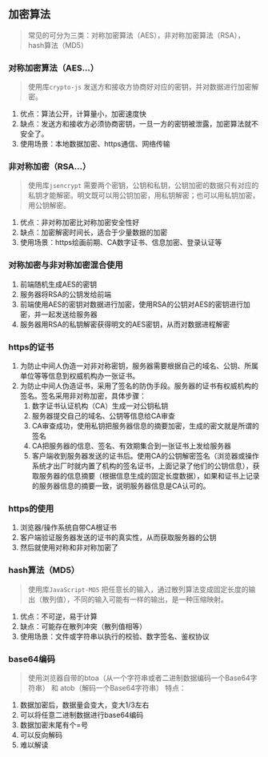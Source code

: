 ## 加密算法
> 常见的可分为三类：对称加密算法（AES），非对称加密算法（RSA），hash算法（MD5）

### 对称加密算法（AES...）
> 使用库```crypto-js```
发送方和接收方协商好对应的密钥，并对数据进行加密解密。

1. 优点：算法公开，计算量小，加密速度快
2. 缺点：发送方和接收方必须协商密钥，一旦一方的密钥被泄露，加密算法就不安全了。
3. 使用场景：本地数据加密、https通信、网络传输

### 非对称加密（RSA...）
> 使用库```jsencrypt```
需要两个密钥，公钥和私钥，公钥加密的数据只有对应的私钥才能解密。明文既可以用公钥加密，用私钥解密；也可以用私钥加密，用公钥解密。

1. 优点：非对称加密比对称加密安全性好
2. 缺点：加密解密时间长，适合于少量数据的加密
3. 使用场景：https绘画前期、CA数字证书、信息加密、登录认证等


### 对称加密与非对称加密混合使用
1. 前端随机生成AES的密钥
2. 服务器将RSA的公钥发给前端
3. 前端使用AES的密钥对数据进行加密，使用RSA的公钥对AES的密钥进行加密，并一起发送给服务器
4. 服务器用RSA的私钥解密获得明文的AES密钥，从而对数据进程解密

### https的证书
1. 为防止中间人伪造一对非对称密钥，服务器需要根据自己的域名、公钥、所属单位等等信息到权威机构办一张证书。
2. 为防止中间人伪造证书，采用了签名的防伪手段。服务器的证书有权威机构的签名。签名采用非对称加密，具体步骤：
    1. 数字证书认证机构（CA）生成一对公钥私钥
    2. 服务器提交自己的域名、公钥等信息给CA审查
    3. CA审查成功，使用私钥把服务器信息的摘要加密，生成的密文就是所谓的签名
    4. CA把服务器的信息、签名、有效期集合到一张证书上发给服务器
    5. 客户端收到服务器发送的证书后。使用CA的公钥解密签名（浏览器或操作系统才出厂时就内置了机构的签名证书，上面记录了他们的公钥信息），获取服务器的信息摘要（根据信息生成的固定长度数据），如果和证书上记录的服务器信息的摘要一致，说明服务器信息是CA认可的。

### https的使用
1. 浏览器/操作系统自带CA根证书
2. 客户端验证服务器发送的证书的真实性，从而获取服务器的公钥
3. 然后就使用对称和非对称加密了

### hash算法（MD5）
> 使用库```JavaScript-MD5```
把任意长的输入，通过散列算法变成固定长度的输出（散列值），不同的输入可能有一样的输出，是一种压缩映射。

1. 优点：不可逆，易于计算
2. 缺点：可能存在散列冲突（散列值相等）
3. 使用场景：文件或字符串以执行的校验、数字签名、鉴权协议


### base64编码
> 使用浏览器自带的btoa（从一个字符串或者二进制数据编码一个Base64字符串） 和 atob（解码一个Base64字符串）
特点：
1. 数据加密后，数据量会变大，变大1/3左右
2. 可以将任意二进制数据进行base64编码
3. 数据加密末尾有个=号
4. 可以反向解码
5. 难以解读

